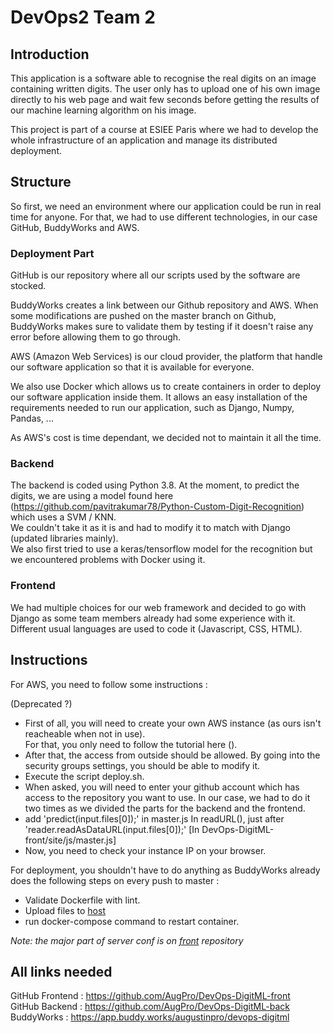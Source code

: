 # DevOps2 Team 2 


## Introduction 

This application is a software able to recognise the real digits on an image containing written digits. 
The user only has to upload one of his own image directly to his web page and wait few seconds before getting the results 
of our machine learning algorithm on his image.

This project is part of a course at ESIEE Paris where we had to develop the whole infrastructure of an application and manage its 
distributed deployment.

## Structure

So first, we need an environment where our application could be run in real time for anyone.
For that, we had to use different technologies, in our case GitHub, BuddyWorks and AWS.

### Deployment Part

GitHub is our repository where all our scripts used by the software are stocked. 

BuddyWorks creates a link between our Github repository and AWS. When some modifications are pushed on the master branch on Github, 
BuddyWorks makes sure to validate them by testing if it doesn't raise any error before allowing them to go through. 

AWS (Amazon Web Services) is our cloud provider, the platform that handle our software application so that it is available for everyone.

We also use Docker which allows us to create containers in order to deploy our software application inside them.
It allows an easy installation of the requirements needed to run our application, such as Django, Numpy, Pandas, ...

As AWS's cost is time dependant, we decided not to maintain it all the time. 

### Backend

The backend is coded using Python 3.8.
At the moment, to predict the digits, we are using a model found here (https://github.com/pavitrakumar78/Python-Custom-Digit-Recognition)
which uses a SVM / KNN.  
We couldn't take it as it is and had to modify it to match with Django (updated libraries mainly).  
We also first tried to use a keras/tensorflow model for the recognition but we encountered problems with Docker using it.

### Frontend

We had multiple choices for our web framework and decided to go with Django as some team members already had some experience with it.  
Different usual languages are used to code it (Javascript, CSS, HTML).


## Instructions

For AWS, you need to follow some instructions :

(Deprecated ?)

- First of all, you will need to create your own AWS instance (as ours isn't reacheable when not in use).  
For that, you only need to follow the tutorial here ().  
- After that, the access from outside should be allowed. By going into the security groups settings, you should be able to modify it.  
- Execute the script deploy.sh.  
- When asked, you will need to enter your github account which has access to the repository you want to use. In our case, we had
to do it two times as we divided the parts for the backend and the frontend.  
- add 'predict(input.files[0]);' in master.js
In readURL(), just after 'reader.readAsDataURL(input.files[0]);'
[In DevOps-DigitML-front/site/js/master.js]
- Now, you need to check your instance IP on your browser.  

For deployment, you shouldn't have to do anything as BuddyWorks already does the following steps on every push to master :

- Validate Dockerfile with lint.  
- Upload files to [host](http://15.188.193.88/)
- run docker-compose command to restart container.

*Note: the major part of server conf is on [front](https://github.com/AugPro/DevOps-DigitML-front) repository*

## All links needed

GitHub Frontend : https://github.com/AugPro/DevOps-DigitML-front  
GitHub Backend : https://github.com/AugPro/DevOps-DigitML-back  
BuddyWorks : https://app.buddy.works/augustinpro/devops-digitml  

